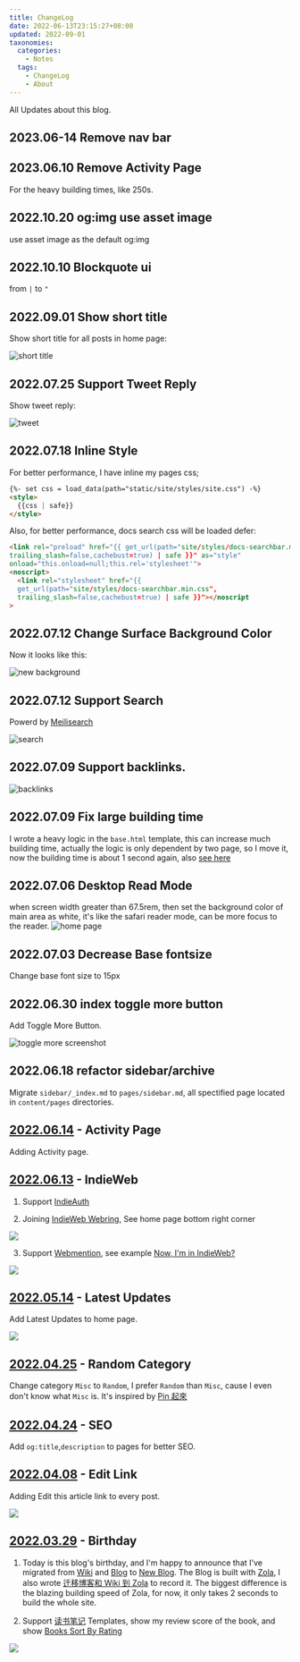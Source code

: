 ```yaml
---
title: ChangeLog
date: 2022-06-13T23:15:27+08:00
updated: 2022-09-01
taxonomies:
  categories:
    - Notes
  tags:
    - ChangeLog
    - About
---
```


All Updates about this blog.

<!-- more -->

## 2023.06-14 Remove nav bar

## 2023.06.10 Remove Activity Page

For the heavy building times, like 250s.

## 2022.10.20 og:img use asset image

use asset image as the default og:img

## 2022.10.10 Blockquote ui

from `|` to `"`

## 2022.09.01 Show short title

Show short title for all posts in home page:

![short title](./show-short-title.png)

## 2022.07.25 Support Tweet Reply

Show tweet reply:

![tweet](./tweet-reply.png)

## 2022.07.18 Inline Style

For better performance, I have inline my pages css;

```html
{%- set css = load_data(path="static/site/styles/site.css") -%}
<style>
  {{css | safe}}
</style>
```

Also, for better performance, docs search css will be loaded defer:

```html
<link rel="preload" href="{{ get_url(path="site/styles/docs-searchbar.min.css",
trailing_slash=false,cachebust=true) | safe }}" as="style"
onload="this.onload=null;this.rel='stylesheet'">
<noscript>
  <link rel="stylesheet" href="{{
  get_url(path="site/styles/docs-searchbar.min.css",
  trailing_slash=false,cachebust=true) | safe }}"></noscript
>
```

## 2022.07.12 Change Surface Background Color

Now it looks like this:

![new background](./new-backgroup-color-2022-07-12.png)

## 2022.07.12 Support Search

Powerd by [Meilisearch](https://github.com/meilisearch/meilisearch)

![search](./search-prerview.png)

## 2022.07.09 Support backlinks.

![backlinks](./backlinks.png)

## 2022.07.09 Fix large building time

I wrote a heavy logic in the `base.html` template, this can increase much
building time, actually the logic is only dependent by two page, so I move it,
now the building time is about 1 second again, also
[see here](https://github.com/getzola/zola/issues/1902#issuecomment-1178845667)

## 2022.07.06 Desktop Read Mode

when screen width greater than 67.5rem, then set the background color of main
area as white, it's like the safari reader mode, can be more focus to the
reader. ![home page](./2022-07-06-home-page-screen-shot.png)

## 2022.07.03 Decrease Base fontsize

Change base font size to 15px

## 2022.06.30 index toggle more button

Add Toggle More Button.

![toggle more screenshot](./toggle-more.png)

## 2022.06.18 refactor sidebar/archive

Migrate `sidebar/_index.md` to `pages/sidebar.md`, all spectified page located
in `content/pages` directories.

## [2022.06.14](https://github.com/theowenyoung/blog/commit/7a87eb29b6e3eaafdae14488a8f42de817073f3f) - Activity Page

Adding Activity page.

## [2022.06.13](https://github.com/theowenyoung/blog/commit/c20bb4c97540e91ed2f555800d36ebbe05379155) - IndieWeb

1. Support [IndieAuth](https://indieauth.net/)

2. Joining [IndieWeb Webring](https://xn--sr8hvo.ws/), See home page bottom
   right corner

![](./indiewebring.jpg)

3. Support [Webmention](https://indieweb.org/Webmention), see example
   [Now, I'm in IndieWeb?](/content/blog/indieweb.en.md)

![](./webmention-response.jpg)

## [2022.05.14](https://github.com/theowenyoung/blog/commit/cb7e8ec8cc115a35948906c2c91679826e561c79) - Latest Updates

Add Latest Updates to home page.

![](./recently-updated.jpg)

## [2022.04.25](https://github.com/theowenyoung/blog/commit/ebe57d4b3717c5052ea3319e8e1f04e9d7b80153) - Random Category

Change category `Misc` to `Random`, I prefer `Random` than `Misc`, cause I even
don't know what `Misc` is. It's inspired by
[Pin 起來](https://pinchlime.com/categories/random/)

## [2022.04.24](https://github.com/theowenyoung/blog/commit/cfc2b4dc4c96c1e16e8f4a257da2d30b254f8afc) - SEO

Add `og:title`,`description` to pages for better SEO.

## [2022.04.08](https://github.com/theowenyoung/blog/commit/06f1d35a7a5a8e4c97d4189cf3204b4b7c4bdea2) - Edit Link

Adding Edit this article link to every post.

![](./edit-link.jpg)

## [2022.03.29](https://github.com/theowenyoung/blog/commit/0f8244f2e8a8799ce6b6cbd82914db734af33f30) - Birthday

1. Today is this blog's birthday, and I'm happy to announce that I've migrated
   from [Wiki](https://wiki.owenyoung.com/) and
   [Blog](https://blog.owenyoung.com/) to
   [New Blog](https://www.owenyoung.com/). The Blog is built with
   [Zola](https://www.getzola.org/), I also wrote
   [迁移博客和 Wiki 到 Zola](/content/blog/migrate-to-zola/index.md) to record it. The
   biggest difference is the blazing building speed of Zola, for now, it only
   takes 2 seconds to build the whole site.

2. Support [读书笔记](/content/blog/books/_index.md) Templates, show my review score
   of the book, and show [Books Sort By Rating](/content/pages/books.md)

![](./books-template.jpg)
